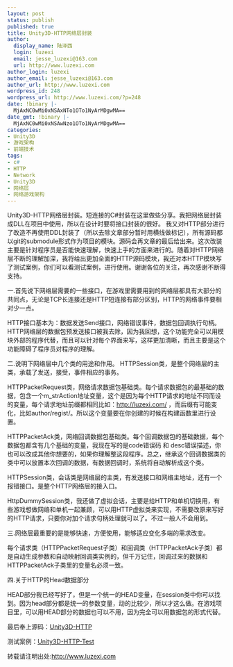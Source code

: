 ```yaml
---
layout: post
status: publish
published: true
title: Unity3D-HTTP网络层封装
author:
  display_name: 陆泽西
  login: luzexi
  email: jesse_luzexi@163.com
  url: http://www.luzexi.com
author_login: luzexi
author_email: jesse_luzexi@163.com
author_url: http://www.luzexi.com
wordpress_id: 248
wordpress_url: http://www.luzexi.com/?p=248
date: !binary |-
  MjAxNC0wMi0xNSAxNTo1OTo1NyArMDgwMA==
date_gmt: !binary |-
  MjAxNC0wMi0xNSAwNzo1OTo1NyArMDgwMA==
categories:
- Unity3D
- 游戏架构
- 前端技术
tags:
- c#
- HTTP
- Network
- Unity3D
- 网络层
- 网络游戏架构
---
```

Unity3D-HTTP网络层封装。短连接的C#封装在这里做些分享。我把网络层封装成DLL在项目中使用，所以在设计时要将接口封装的很好。 我又对HTTP部分进行了改造不再使用DDL封装了（所以去除文章部分暂时用横线做标记），所有源码都以git的submodule形式作为项目的模块。源码会再文章的最后给出来。这次改装主要是针对程序员是否能快速理解，快速上手的方面来进行的。随着对HTTP网络层不断的理解加深，我将给出更加全面的HTTP源码模块，我还对本HTTP模块写了测试案例，你们可以看测试案例，进行使用。谢谢各位的关注，再次感谢不断得支持。

一.首先说下网络层需要的一些接口，在游戏里需要用到的网络层都具有大部分的共同点，无论是TCP长连接还是HTTP短连接有部分区别，HTTP的网络事件要相对少一点。

HTTP接口基本为：数据发送Send接口，网络错误事件，数据包回调执行句柄。HTTP网络层的数据包预发送接口被我去除，因为我回想，这个功能完全可以用模块外部的程序代替，而且可以针对每个界面来写，这样更加清晰，而且主要是这个功能障碍了程序员对程序的理解。

二.说明下网络层中几个类的用途和作用。 HTTPSession类，是整个网络层的主类，承载了发送，接受，事件相应的事务。

HTTPPacketRequest类，网络请求数据包基础类。每个请求数据包的最基础的数据，包含一个m_strAction地址变量，这个是因为每个HTTP请求的地址不同而设的变量，每个请求地址前缀都相同比如：http://luzexi.com/ ，而后缀有可能变化，比如author/regist/。所以这个变量要在你创建的时候在构建函数里进行设置。

HTTPPacketAck类，网络回调数据包基础类。每个回调数据包的基础数据，每个数据包都含有几个基础的变量，我现在写的是code错误码 和 desc错误描述，你也可以改成其他你想要的，如果你理解整这段程序。总之，继承这个回调数据类的类中可以放置本次回调的数据，有数据回调时，系统将自动解析成这个类。

HTTPSession类，会话类是网络层的主类，有发送接口和网络主地址，还有一个报错接口。是整个HTTP网络层的接入口。

HttpDummySession类，我还做了虚拟会话，主要是给HTTP和单机切换用，有些游戏想做网络和单机一起兼顾，可以用HTTP虚拟类来实现，不需要改原来写好的HTTP请求，只要你对加个请求句柄处理就可以了。不过一般人不会用到。

三.网络层最重要的是能够快速，方便使用，能够适应变化多端的需求改变。

每个请求类（HTTPPacketRequest子类）和回调类（HTTPPacketAck子类）都是自动生成参数和自动映射回调类实例的，但千万记住，回调过来的数据和HTTPPacketAck子类里的变量名必须一致。

四.关于HTTP的Head数据部分

HEAD部分我已经写好了，但是一个统一的HEAD变量，在session类中你可以找到。因为head部分都是统一的参数变量，动的比较少，所以才这么做。在游戏项目里，可以用HEAD部分的数据也可以不用，因为完全可以用数据包的形式代替。

最后奉上源码：[Unity3D-HTTP](https://github.com/luzexi/Unity3DNetwork-http)

测试案例：[Unity3D-HTTP-Test](https://github.com/luzexi/Unity3DNetwork-http-Test)

转载请注明出处:http://www.luzexi.com
